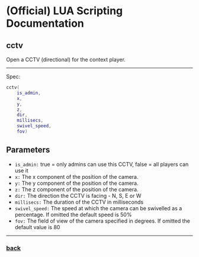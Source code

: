
# (Official) LUA Scripting Documentation

## cctv

Open a CCTV (directional) for the context player.

___

Spec:

```lua
cctv(
	is_admin,
	x,
	y,
	z,
	dir,
	millisecs,
	swivel_speed,
	fov)
```

## Parameters

- `is_admin:` true = only admins can use this CCTV, false = all players can use it
- `x:` The x component of the position of the camera.
- `y:` The y component of the position of the camera.
- `z:` The z component of the position of the camera.
- `dir:` The direction the CCTV is facing - N, S, E or W
- `millisecs:` The duration of the CCTV in milliseconds
- `swivel_speed:` The speed at which the camera can be swivelled as a percentage. If omitted the default speed is 50%
- `fov:` The field of view of the camera specified in degrees. If omitted the default value is 80

___

### [back](../other)
